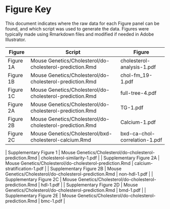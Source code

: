 Figure Key
============

This document indicates where the raw data for each Figure panel can be found, and which script was used to generate the data.  Figures were typically made using Rmarkdown files and modified if needed in Adobe Illustrator.  

| Figure | Script | Figure |
| ------ | ------ | ------ |
| Figure 1A | Mouse Genetics/Cholesterol/do-cholesterol-prediction.Rmd | cholesterol-analysis-1.pdf |
| Figure 1B | Mouse Genetics/Cholesterol/do-cholesterol-prediction.Rmd | chol-fm_19-1.pdf |
| Figure 1C | Mouse Genetics/Cholesterol/do-cholesterol-prediction.Rmd | full-tree-4.pdf |
| Figure 2A | Mouse Genetics/Cholesterol/do-cholesterol-prediction.Rmd | TG-1.pdf |
| Figure 2B | Mouse Genetics/Cholesterol/do-cholesterol-prediction.Rmd | Calcium-1.pdf |
| Figure 2C | Mouse Genetics/Cholesterol/bxd-cholesterol-calcium.Rmd | bxd-ca-chol-correlation-1.pdf |

| Supplementary Figure 1 | Mouse Genetics/Cholesterol/do-cholesterol-prediction.Rmd | cholesterol-similarity-1.pdf |
| Supplementary Figure 2A | Mouse Genetics/Cholesterol/do-cholesterol-prediction.Rmd | calcium-stratification-1.pdf |
| Supplementary Figure 2B | Mouse Genetics/Cholesterol/do-cholesterol-prediction.Rmd | non-hdl-1.pdf |
| Supplementary Figure 2C | Mouse Genetics/Cholesterol/do-cholesterol-prediction.Rmd | hdl-1.pdf |
| Supplementary Figure 2D | Mouse Genetics/Cholesterol/do-cholesterol-prediction.Rmd | bmd-1.pdf |
| Supplementary Figure 2E | Mouse Genetics/Cholesterol/do-cholesterol-prediction.Rmd | bmc-1.pdf |